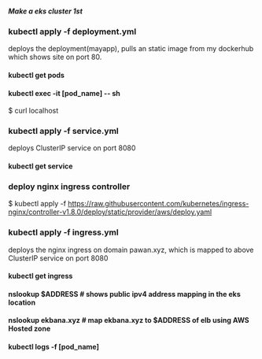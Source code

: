##### Make a eks cluster 1st 

### kubectl apply -f deployment.yml      
deploys the deployment(mayapp), pulls an static image from my dockerhub which shows site on port 80.
#### kubectl get pods
#### kubectl exec -it [pod_name] -- sh
$ curl localhost



### kubectl apply -f service.yml
deploys ClusterIP service  on port 8080
#### kubectl get service


### deploy nginx ingress controller
$ kubectl apply -f https://raw.githubusercontent.com/kubernetes/ingress-nginx/controller-v1.8.0/deploy/static/provider/aws/deploy.yaml

### kubectl apply -f ingress.yml
deploys the nginx ingress on domain pawan.xyz, which is mapped to above ClusterIP service on port 8080

#### kubectl get ingress
#### nslookup $ADDRESS            # shows  public ipv4 address mapping in the eks location
#### nslookup ekbana.xyz             # map ekbana.xyz to $ADDRESS of elb using AWS Hosted zone
#### kubectl logs -f [pod_name]       
